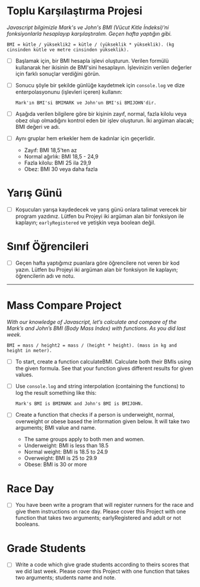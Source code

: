 # Toplu Karşılaştırma Projesi

*Javascript bilgimizle Mark's ve John's BMI (Vücut Kitle İndeksi)'ni fonksiyonlarla hesaplayıp karşılaştıralım. Geçen hafta yaptığın gibi.*

`BMI = kütle / yükseklik2 = kütle / (yükseklik * yükseklik). (kg cinsinden kütle ve metre cinsinden yükseklik).`

* [ ] Başlamak için, bir BMI hesapla işlevi oluşturun. Verilen formülü kullanarak her ikisinin de BMI'sini hesaplayın. İşlevinizin verilen değerler için farklı sonuçlar verdiğini görün.
* [ ] Sonucu şöyle bir şekilde günlüğe kaydetmek için `console.log` ve dize enterpolasyonunu (işlevleri içeren) kullanın:

  `Mark'ın BMI'si BMIMARK ve John'un BMI'si BMIJOHN'dir.`
* [ ] Aşağıda verilen bilgilere göre bir kişinin zayıf, normal, fazla kilolu veya obez olup olmadığını kontrol eden bir işlev oluşturun. İki argüman alacak; BMI değeri ve adı.
* [ ] Aynı gruplar hem erkekler hem de kadınlar için geçerlidir.

  - Zayıf: BMI 18,5'ten az
  - Normal ağırlık: BMI 18,5 - 24,9
  - Fazla kilolu: BMI 25 ila 29,9
  - Obez: BMI 30 veya daha fazla

# Yarış Günü

* [ ] Koşucuları yarışa kaydedecek ve yarış günü onlara talimat verecek bir program yazdınız. Lütfen bu Projeyi iki argüman alan bir fonksiyon ile kaplayın; `earlyRegistered` ve yetişkin veya boolean değil.

# Sınıf Öğrencileri

* [ ] Geçen hafta yaptığımız puanlara göre öğrencilere not veren bir kod yazın. Lütfen bu Projeyi iki argüman alan bir fonksiyon ile kaplayın; öğrencilerin adı ve notu.

---

# Mass Compare Project

*With our knowledge of Javascript, let’s calculate and compare of the Mark’s and John’s BMI (Body Mass Index) with functions. As you did last week.*

`BMI = mass / height2 = mass / (height * height). (mass in kg and height in meter).`

* [ ] To start, create a function calculateBMI. Calculate both their BMIs using the given formula. See that your function gives different results for given values.
* [ ] Use `console.log` and string interpolation (containing the functions) to log the result something like this:

    `Mark's BMI is BMIMARK and John's BMI is BMIJOHN.`

* [ ] Create a function that checks if a person is underweight, normal, overweight or obese based the information given below. İt will take two arguments; BMI value and name.

  - The same groups apply to both men and women.
  - Underweight: BMI is less than 18.5
  - Normal weight: BMI is 18.5 to 24.9
  - Overweight: BMI is 25 to 29.9
  - Obese: BMI is 30 or more

# Race Day

* [ ] You have been write a program that will register runners for the race and give them instructions on race day. Please cover this Project with one function that takes two arguments; earlyRegistered and adult or not booleans.

# Grade Students

* [ ] Write a code which give grade students according to theirs scores that we did last week. Please cover this Project with one function that takes two arguments; students name and note.

